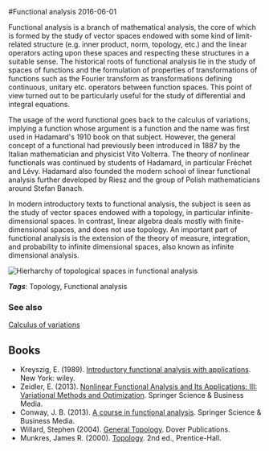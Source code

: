 
#Functional analysis
2016-06-01

Functional analysis is a branch of mathematical analysis, the core of which is formed by the study of vector spaces endowed with some kind of limit-related structure (e.g. inner product, norm, topology, etc.) and the linear operators acting upon these spaces and respecting these structures in a suitable sense. The historical roots of functional analysis lie in the study of spaces of functions and the formulation of properties of transformations of functions such as the Fourier transform as transformations defining continuous, unitary etc. operators between function spaces. This point of view turned out to be particularly useful for the study of differential and integral equations.

The usage of the word functional goes back to the calculus of variations, implying a function whose argument is a function and the name was first used in Hadamard's 1910 book on that subject. However, the general concept of a functional had previously been introduced in 1887 by the Italian mathematician and physicist Vito Volterra. The theory of nonlinear functionals was continued by students of Hadamard, in particular Fréchet and Lévy. Hadamard also founded the modern school of linear functional analysis further developed by Riesz and the group of Polish mathematicians around Stefan Banach.

In modern introductory texts to functional analysis, the subject is seen as the study of vector spaces endowed with a topology, in particular infinite-dimensional spaces. In contrast, linear algebra deals mostly with finite-dimensional spaces, and does not use topology. An important part of functional analysis is the extension of the theory of measure, integration, and probability to infinite dimensional spaces, also known as infinite dimensional analysis.

![Hierharchy of topological spaces in functional analysis](http://i.stack.imgur.com/lbN6I.jpg)

***Tags***: Topology, Functional analysis

### See also
[Calculus of variations](/calculus_of_variations)
## Books
* Kreyszig, E. (1989). [Introductory functional analysis with applications](https://www.goodreads.com/book/show/241452.Introductory_Functional_Analysis_with_Applications). New York: wiley.
* Zeidler, E. (2013). [Nonlinear Functional Analysis and Its Applications: III: Variational Methods and Optimization](https://www.goodreads.com/book/show/5847365-nonlinear-functional-analysis-and-its-applications). Springer Science & Business Media.
* Conway, J. B. (2013). [A course in functional analysis](https://www.goodreads.com/book/show/1472955.A_Course_in_Functional_Analysis). Springer Science & Business Media.
* Willard, Stephen (2004). [General Topology](https://www.goodreads.com/book/show/116423.General_Topology). Dover Publications.
* Munkres, James R. (2000). [Topology](https://www.goodreads.com/book/show/116418.Topology). 2nd ed., Prentice-Hall.



